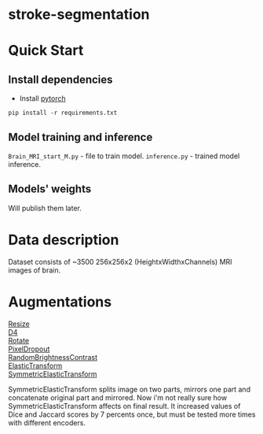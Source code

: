 # stroke-segmentation
# Quick Start

## Install dependencies
- Install [pytorch](https://pytorch.org/get-started/locally/)
```
pip install -r requirements.txt
```

## Model training and inference 
`Brain_MRI_start_M.py` - file to train model.
`inference.py` - trained model inference.

## Models' weights
Will publish them later.

# Data description
Dataset consists of ~3500 256x256x2 (HeightxWidthxChannels) MRI images of brain.

# Augmentations
[Resize](https://explore.albumentations.ai/transform/Resize)                                                                                          
[D4](https://explore.albumentations.ai/transform/D4)                                                                                                  
[Rotate](https://explore.albumentations.ai/transform/Rotate)                                                                                          
[PixelDropout](https://explore.albumentations.ai/transform/PixelDropout)                                                                              
[RandomBrightnessContrast](https://explore.albumentations.ai/transform/RandomBrightnessContrast)                                                      
[ElasticTransform](https://explore.albumentations.ai/transform/ElasticTransform)                                                                      
[SymmetricElasticTransform](https://github.com/alonserz/stroke-segmentation/blob/adee728e2ac611d86b6dbb7e7532d64607b1d0ee/MRIDataset.py#L13C7-L13C32)

SymmetricElasticTransform splits image on two parts, mirrors one part and concatenate original part and mirrored.
Now i'm not really sure how SymmetricElasticTransform affects on final result. It increased values of Dice and Jaccard scores by 7 percents once, but must be tested more times with different encoders.
